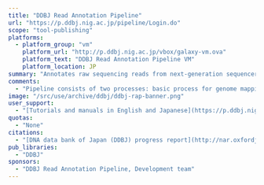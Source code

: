 ```yaml
---
title: "DDBJ Read Annotation Pipeline"
url: "https://p.ddbj.nig.ac.jp/pipeline/Login.do"
scope: "tool-publishing"
platforms:
  - platform_group: "vm"
    platform_url: "http://p.ddbj.nig.ac.jp/vbox/galaxy-vm.ova"
    platform_text: "DDBJ Read Annotation Pipeline VM"
    platform_location: JP
summary: "Annotates raw sequencing reads from next-generation sequencers(NGS) with high throughput, which are registered in DDBJ Read Archive (DRA)."
comments:
  - "Pipeline consists of two processes: basic process for genome mapping and de novo assembly, and high-level process for structural and functional annotations such as single nucleotide polymorphism (SNP) detection and expression tag counts."
image: "/src/use/archive/ddbj/ddbj-rap-banner.png"
user_support:
  - "[Tutorials and manuals in English and Japanese](https://p.ddbj.nig.ac.jp/pipeline/Login.do)"
quotas:
  - "None"
citations:
  - "[DNA data bank of Japan (DDBJ) progress report](http://nar.oxfordjournals.org/content/early/2015/11/16/nar.gkv1105.full), Jun Mashima, Yuichi Kodama, Takehide Kosuge, Takatomo Fujisawa, Toshiaki Katayama, Hideki Nagasaki, Yoshihiro Okuda, Eli Kaminuma, Osamu Ogasawara, Kousaku Okubo, Yasukazu Nakamura and Toshihisa Takagi, *Nucleic Acids Research* (2015), doi: 10.1093/nar/gkv1105"
pub_libraries:
  - "DDBJ"
sponsors:
  - "DDBJ Read Annotation Pipeline, Development team"
---
```

